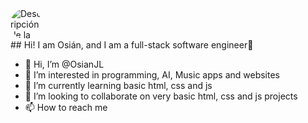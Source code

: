 <style>
    .round-image {
        border-radius: 50%; /* Esto hace que la imagen tenga bordes redondos */
        width: 50px; /* Ajusta el tamaño de la imagen según lo necesites */
        height: 50px;
        overflow: hidden; /* Esto asegura que la imagen no sobresalga del área redonda */
    }
</style>

<div class="round-image">
    <img src="https://res.cloudinary.com/dg4q5s1fc/image/upload/w_1000,c_fill,ar_1:1,g_auto,r_max,bo_5px_solid_red,b_rgb:262c35/v1715494870/Osian_Avatar_mtrizw.png" alt="Descripción de la imagen">
</div>
## Hi! I am Osián, and I am a full-stack software engineer👋


- 👋 Hi, I’m @OsianJL
- 👀 I’m interested in programming, AI, Music apps and websites
- 🌱 I’m currently learning basic html, css and js
- 💞️ I’m looking to collaborate on very basic html, css and js projects
- 📫 How to reach me 

<!---
OsianJL/OsianJL is a ✨ special ✨ repository because its `README.md` (this file) appears on your GitHub profile.
You can click the Preview link to take a look at your changes.
--->
